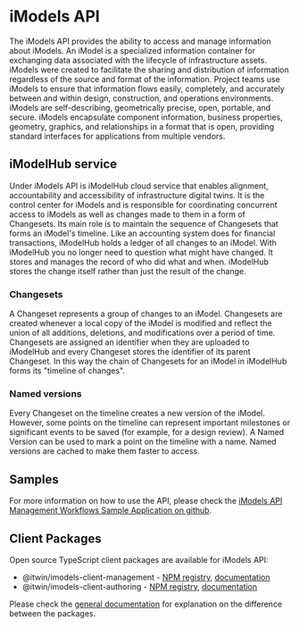 # iModels API

The iModels API provides the ability to access and manage information about iModels. An iModel is a specialized information container for exchanging data associated with the lifecycle of infrastructure assets. iModels were created to facilitate the sharing and distribution of information regardless of the source and format of the information. Project teams use iModels to ensure that information flows easily, completely, and accurately between and within design, construction, and operations environments. iModels are self-describing, geometrically precise, open, portable, and secure. iModels encapsulate component information, business properties, geometry, graphics, and relationships in a format that is open, providing standard interfaces for applications from multiple vendors.

## iModelHub service

Under iModels API is iModelHub cloud service that enables alignment, accountability and accessibility of infrastructure digital twins. It is the control center for iModels and is responsible for coordinating concurrent access to iModels as well as changes made to them in a form of Changesets. Its main role is to maintain the sequence of Changesets that forms an iModel's timeline. Like an accounting system does for financial transactions, iModelHub holds a ledger of all changes to an iModel. With iModelHub you no longer need to question what might have changed. It stores and manages the record of who did what and when. iModelHub stores the change itself rather than just the result of the change.

### Changesets

A Changeset represents a group of changes to an iModel. Changesets are created whenever a local copy of the iModel is modified and reflect the union of all additions, deletions, and modifications over a period of time. Changesets are assigned an identifier when they are uploaded to iModelHub and every Changeset stores the identifier of its parent Changeset. In this way the chain of Changesets for an iModel in iModelHub forms its "timeline of changes".

### Named versions

Every Changeset on the timeline creates a new version of the iModel. However, some points on the timeline can represent important milestones or significant events to be saved (for example, for a design review). A Named Version can be used to mark a point on the timeline with a name. Named versions are cached to make them faster to access.

## Samples

For more information on how to use the API, please check the [iModels API Management Workflows Sample Application on github](https://github.com/iTwin/imodels-api-management-workflow-sample-app).

## Client Packages

Open source TypeScript client packages are available for iModels API:
- @itwin/imodels-client-management - [NPM registry](https://www.npmjs.com/package/@itwin/imodels-client-management), [documentation](https://github.com/iTwin/imodels-clients/blob/main/docs/IModelsClientManagement.md)
- @itwin/imodels-client-authoring - [NPM registry](https://www.npmjs.com/package/@itwin/imodels-client-authoring), [documentation](https://github.com/iTwin/imodels-clients/blob/main/docs/IModelsClientAuthoring.md)

Please check the [general documentation](https://github.com/iTwin/imodels-clients/tree/main/docs) for explanation on the difference between the packages.